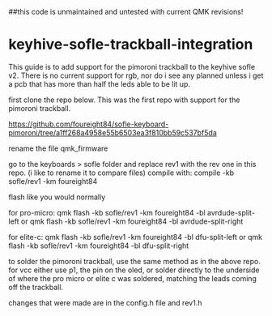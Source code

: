 ##this code is unmaintained and untested with current QMK revisions!

# keyhive-sofle-trackball-integration

This guide is to add support for the pimoroni trackball to the keyhive sofle v2.
There is no current support for rgb, nor do i see any planned unless i get a pcb that has more than half the leds able to be lit up.

first clone the repo below. This was the first repo with support for the pimoroni trackball.

https://github.com/foureight84/sofle-keyboard-pimoroni/tree/a1ff268a4958e55b6503ea3f810bb59c537bf5da

rename the file qmk_firmware 

go to the keyboards > sofle folder and replace rev1 with the rev one in this repo. (i like to rename it to compare files)
compile with: compile -kb sofle/rev1 -km foureight84

flash like you would normally

for pro-micro: 
qmk flash -kb sofle/rev1 -km foureight84 -bl avrdude-split-left
or
qmk flash -kb sofle/rev1 -km foureight84 -bl avrdude-split-right

for elite-c:
qmk flash -kb sofle/rev1 -km foureight84 -bl dfu-split-left
or
qmk flash -kb sofle/rev1 -km foureight84 -bl dfu-split-right 

to solder the pimoroni trackball, use the same method as in the above repo.
for vcc either use p1, the pin on the oled, or solder directly to the underside of where the pro micro or elite c was soldered, matching the leads coming off the trackball.


changes that were made are in the config.h file and rev1.h
